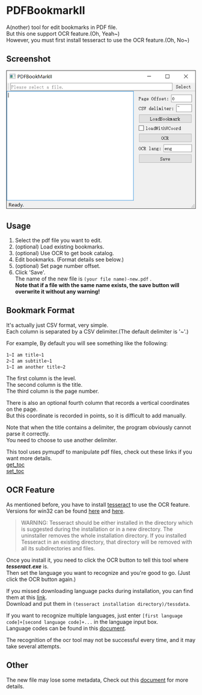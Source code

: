 # PDFBookmarkII

A(nother) tool for edit bookmarks in PDF file.  
But this one support OCR feature.(Oh, Yeah~)  
However, you must first install tesseract to use the OCR feature.(Oh, No~)  

## Screenshot
![](./screenshot.png)

## Usage

1. Select the pdf file you want to edit.
2. (optional) Load existing bookmarks.
3. (optional) Use OCR to get book catalog.
4. Edit bookmarks. (Format details see below.)
5. (optional) Set page number offset.
6. Click 'Save'.  
   The name of the new file is ```(your file name)-new.pdf``` .  
   **Note that if a file with the same name exists, the save button will overwrite it without any warning!**

## Bookmark Format

It's actually just CSV format, very simple.  
Each column is separated by a CSV delimiter.(The default delimiter is '~'.) 

For example, By default you will see something like the following:
```
1~I am title~1
2~I am subtitle~1
1~I am another title~2
```
The first column is the level.  
The second column is the title.  
The third column is the page number.  

There is also an optional fourth column that records a vertical coordinates on the page.  
But this coordinate is recorded in points, so it is difficult to add manually.  

Note that when the title contains a delimiter, the program obviously cannot parse it correctly.  
You need to choose to use another delimiter.  

This tool uses pymupdf to manipulate pdf files, check out these links if you want more details.  
[get_toc](https://pymupdf.readthedocs.io/en/latest/document.html#Document.get_toc)  
[set_toc](https://pymupdf.readthedocs.io/en/latest/document.html#Document.set_toc)  

## OCR Feature

As mentioned before, you have to install [tesseract](https://github.com/tesseract-ocr/tesseract) to use the OCR feature.  
Versions for win32 can be found [here](https://github.com/UB-Mannheim/tesseract/wiki) and [here](https://digi.bib.uni-mannheim.de/tesseract/).  

>WARNING: 
>Tesseract should be either installed in the directory which is suggested during the installation or in a new directory. 
>The uninstaller removes the whole installation directory. 
>If you installed Tesseract in an existing directory, that directory will be removed with all its subdirectories and files.  

Once you install it, you need to click the OCR button to tell this tool where ***tesseract.exe*** is.  
Then set the language you want to recognize and you're good to go. (Just click the OCR button again.)

If you missed downloading language packs during installation, you can find them at this [link](https://github.com/tesseract-ocr/tessdata).  
Download and put them in ```(tesseract installation directory)/tessdata```.

If you want to recognize multiple languages, just enter ```[first language code]+[second language code]+...``` in the language input box.  
Language codes can be found in this [document](https://github.com/tesseract-ocr/tessdoc/blob/main/Data-Files-in-different-versions.md).

The recognition of the ocr tool may not be successful every time, and it may take several attempts.

## Other

The new file may lose some metadata, Check out this [document](https://docs.python.org/3/library/shutil.html) for more details.  
